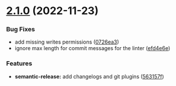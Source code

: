 # [2.1.0](https://github.com/ludovicm67/test-project/compare/v2.0.0...v2.1.0) (2022-11-23)

### Bug Fixes

- add missing writes permissions ([0726ea3](https://github.com/ludovicm67/test-project/commit/0726ea31e8ab969233e37620051822d4c5e81893))
- ignore max length for commit messages for the linter ([efd4e6e](https://github.com/ludovicm67/test-project/commit/efd4e6e5d16403c9d996f9138d1a622d29ae5b5e))

### Features

- **semantic-release:** add changelogs and git plugins ([563157f](https://github.com/ludovicm67/test-project/commit/563157f54669a03d35a5e80b6752a7e901553f61))
